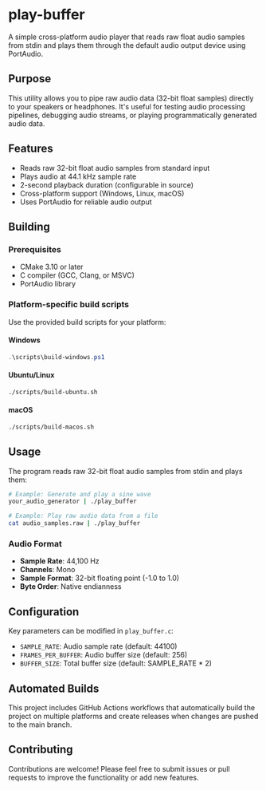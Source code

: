 # play-buffer

A simple cross-platform audio player that reads raw float audio samples from stdin and plays them through the default audio output device using PortAudio.

## Purpose

This utility allows you to pipe raw audio data (32-bit float samples) directly to your speakers or headphones. It's useful for testing audio processing pipelines, debugging audio streams, or playing programmatically generated audio data.

## Features

- Reads raw 32-bit float audio samples from standard input
- Plays audio at 44.1 kHz sample rate
- 2-second playback duration (configurable in source)
- Cross-platform support (Windows, Linux, macOS)
- Uses PortAudio for reliable audio output

## Building

### Prerequisites

- CMake 3.10 or later
- C compiler (GCC, Clang, or MSVC)
- PortAudio library

### Platform-specific build scripts

Use the provided build scripts for your platform:

#### Windows
```powershell
.\scripts\build-windows.ps1
```

#### Ubuntu/Linux
```bash
./scripts/build-ubuntu.sh
```

#### macOS
```bash
./scripts/build-macos.sh
```

## Usage

The program reads raw 32-bit float audio samples from stdin and plays them:

```bash
# Example: Generate and play a sine wave
your_audio_generator | ./play_buffer

# Example: Play raw audio data from a file
cat audio_samples.raw | ./play_buffer
```

### Audio Format

- **Sample Rate**: 44,100 Hz
- **Channels**: Mono
- **Sample Format**: 32-bit floating point (-1.0 to 1.0)
- **Byte Order**: Native endianness

## Configuration

Key parameters can be modified in `play_buffer.c`:

- `SAMPLE_RATE`: Audio sample rate (default: 44100)
- `FRAMES_PER_BUFFER`: Audio buffer size (default: 256)
- `BUFFER_SIZE`: Total buffer size (default: SAMPLE_RATE * 2)

## Automated Builds

This project includes GitHub Actions workflows that automatically build the project on multiple platforms and create releases when changes are pushed to the main branch.

## Contributing

Contributions are welcome! Please feel free to submit issues or pull requests to improve the functionality or add new features.
